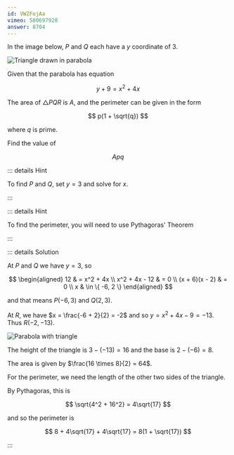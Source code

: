 ```yaml
---
id: VWZFojAa
vimeo: 580697928
answer: 8704
---
```


In the image below, $P$ and $Q$ each have a $y$ coordinate of $3$.

![Triangle drawn in parabola](/img/learn/quad-8.svg)

Given that the parabola has equation

$$
y + 9 = x^2 + 4x
$$

The area of $\triangle PQR$ is $A$, and the perimeter can be given in the form

$$
p(1 + \sqrt{q})
$$

where $q$ is prime.

Find the value of

$$
Apq
$$

<AnswerInput :answer="$frontmatter.answer" />

::: details Hint

To find $P$ and $Q$, set $y = 3$ and solve for $x$.

:::

::: details Hint

To find the perimeter, you will need to use Pythagoras' Theorem

:::

::: details Solution

At $P$ and $Q$ we have $y = 3$, so

$$
\begin{aligned}
12 & = x^2 + 4x \\
x^2 + 4x - 12 & = 0 \\
(x + 6)(x - 2) & = 0 \\
x & \in \{ -6, 2 \}
\end{aligned}
$$

and that means $P(-6, 3)$ and $Q(2, 3)$.

At $R$, we have $x = \frac{-6 + 2}{2} = -2$ and so $y = x^2 + 4x - 9 = -13$.
Thus $R(-2, -13)$.

![Parabola with triangle](/img/learn/parabolas-02.svg)

The height of the triangle is $3 - (-13) = 16$ and the base is $2 - (-6) = 8$.

The area is given by $\frac{16 \times 8}{2} = 64$.

For the perimeter, we need the length of the other two sides of the triangle.

By Pythagoras, this is

$$
\sqrt{4^2 + 16^2} = 4\sqrt{17}
$$

and so the perimeter is

$$
8 + 4\sqrt{17} + 4\sqrt{17} = 8(1 + \sqrt{17})
$$

:::
